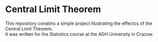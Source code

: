 # Central Limit Theorem

This repository conatins a simple project illustrating the effectcs of the Central Limit Theorem. <br>
It was written for the Statistics course at the AGH University in Cracow.
